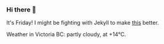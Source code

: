 ### Hi there :wave:

It's Friday! I might be fighting with Jekyll to make [this](https://swissclubtoronto.ca) better.

Weather in Victoria BC: partly cloudy, at +14°C.
